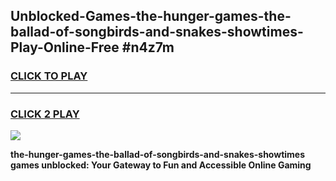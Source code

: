 
## Unblocked-Games-the-hunger-games-the-ballad-of-songbirds-and-snakes-showtimes-Play-Online-Free #n4z7m
<h3>
<a href="https://us.freeplayer.one?title=the-hunger-games-the-ballad-of-songbirds-and-snakes-showtimes&ref=10M">CLICK TO PLAY</a></h3>
<hr>

<h3>
<a href="https://us.freeplayer.one?title=the-hunger-games-the-ballad-of-songbirds-and-snakes-showtimes&ref=10M">CLICK 2 PLAY</a>
  
</h3>

<a href="https://us.freeplayer.one?title=the-hunger-games-the-ballad-of-songbirds-and-snakes-showtimes&ref=10M"><img src="https://clearcache.store/games.png"></a>


**the-hunger-games-the-ballad-of-songbirds-and-snakes-showtimes games unblocked: Your Gateway to Fun and Accessible Online Gaming**
